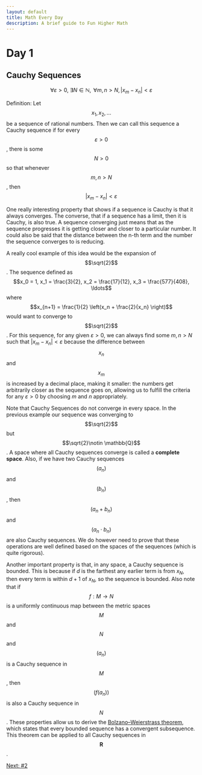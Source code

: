 ```yaml
---
layout: default
title: Math Every Day
description: A brief guide to Fun Higher Math
---
```

# Day 1

## Cauchy Sequences

$$\forall \varepsilon > 0,\ \exists N \in \mathbb{N}, \,\ \forall m,n > N,\left| x_m - x_n \right|<\varepsilon$$

Definition: Let $$x_1,x_2,\ldots$$ be a sequence of rational numbers. Then we can call this sequence a Cauchy sequence if for every $$
\varepsilon>0$$, there is some $$N>0$$ so that whenever $$m,n>N$$, then $$\left| x_m - x_n \right|<\varepsilon$$

One really interesting property that shows if a sequence is Cauchy is that it always converges. The converse, that if a sequence has a limit, then it is Cauchy, is also true. A sequence converging just means that as the sequence progresses it is getting closer and closer to a particular number. It could also be said that the distance between the n-th term and the number the sequence converges to is reducing.

A really cool example of this idea would be the expansion of $$\sqrt{2}$$. The sequence defined as 
$$x_0 = 1, x_1 = \frac{3}{2}, x_2 = \frac{17}{12}, x_3 = \frac{577}{408}, \ldots$$ 
where $$x_{n+1} = \frac{1}{2} \left(x_n + \frac{2}{x_n} \right)$$
would want to converge to $$\sqrt{2}$$. For this sequence, for any given $\varepsilon>0$, we can always find some $m,n > N$ such that $\lvert x_m - x_n\rvert < \varepsilon$ because the difference between $$x_n$$ and $$x_m$$ is increased by a decimal place, making it smaller: the numbers get arbitrarily closer as the sequence goes on, allowing us to fulfill the criteria for any  $\varepsilon>0$ by choosing $m$ and $n$ appropriately.

Note that Cauchy Sequences do not converge in every space. In the previous example our sequence was converging to $$\sqrt{2}$$ but $$\sqrt{2}\notin \mathbb{Q}$$. A space where all Cauchy sequences converge is called a **complete space**. Also, if we have two Cauchy sequences $$(a_n)$$ and $$(b_n)$$, then $$(a_n+b_n)$$ and $$(a_n \cdot b_n)$$ are also Cauchy sequences. We do however need to prove that these operations are well defined based on the spaces of the sequences (which is quite rigorous).

Another important property is that, in any space, a Cauchy sequence is bounded. This is because if $d$ is the farthest any earlier term is from $x_N$, then every term is within $d + 1$ of $x_N$, so the sequence is bounded. Also note that if $$f : M \to N$$ is a uniformly continuous map between the metric spaces $$M$$ and $$N$$ and $$(a_n)$$ is a Cauchy sequence in $$M$$, then $$(f(a_n))$$ is also a Cauchy sequence in $$N$$. These properties allow us to derive the [Bolzano–Weierstrass theorem](https://en.wikipedia.org/wiki/Bolzano%E2%80%93Weierstrass_theorem), which states that every bounded sequence has a convergent subsequence. This theorem can be applied to all Cauchy sequences in $$\mathbf{R}$$.

<div class="day-nav-wrapper">
  <a href="./day2.html" class="day-nav__link">Next: #2</a>
</div>
